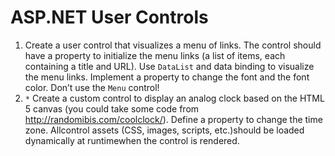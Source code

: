 # ASP.NET User Controls
1. Create a user control that visualizes a menu of links. The control should have a property to initialize the menu links (a list of items, each containing a title and URL). Use `DataList` and data binding to visualize the menu links. Implement a property to change the font and the font color. Don’t use the `Menu` control!
2. `*` Create a custom control to display an analog clock based on the HTML 5 canvas (you could take some code from http://randomibis.com/coolclock/). Define a property to change the time zone. Allcontrol assets (CSS, images, scripts, etc.)should be loaded dynamically at runtimewhen the control is rendered.